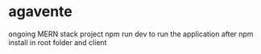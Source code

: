 # agavente
 ongoing MERN stack project
 npm run dev to run the application after npm install in root folder and client
